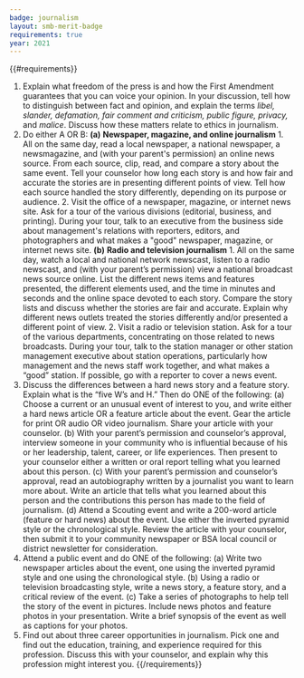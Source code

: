 ```yaml
---
badge: journalism
layout: smb-merit-badge
requirements: true
year: 2021
---
```


{{#requirements}}
1. Explain what freedom of the press is and how the First Amendment guarantees that you can voice your opinion. In your discussion, tell how to distinguish between fact and opinion, and explain the terms *libel, slander, defamation, fair comment and criticism, public figure, privacy,* and *malice*. Discuss how these matters relate to ethics in journalism.
2. Do either A OR B:
    **(a)** **Newspaper, magazine, and online journalism**
        1. All on the same day, read a local newspaper, a national newspaper, a newsmagazine, and (with your parent's permission) an online news source. From each source, clip, read, and compare a story about the same event. Tell your counselor how long each story is and how fair and accurate the stories are in presenting different points of view. Tell how each source handled the story differently, depending on its purpose or audience.
        2. Visit the office of a newspaper, magazine, or internet news site. Ask for a tour of the various divisions (editorial, business, and printing). During your tour, talk to an executive from the business side about management's relations with reporters, editors, and photographers and what makes a "good" newspaper, magazine, or internet news site.
    **(b)** **Radio and television journalism**
        1. All on the same day, watch a local and national network newscast, listen to a radio newscast, and (with your parent’s permission) view a national broadcast news source online. List the different news items and features presented, the different elements used, and the time in minutes and seconds and the online space devoted to each story. Compare the story lists and discuss whether the stories are fair and accurate. Explain why different news outlets treated the stories differently and/or presented a different point of view.
        2. Visit a radio or television station. Ask for a tour of the various departments, concentrating on those related to news broadcasts. During your tour, talk to the station manager or other station management executive about station operations, particularly how management and the news staff work together, and what makes a “good” station. If possible, go with a reporter to cover a news event.
3. Discuss the differences between a hard news story and a feature story. Explain what is the “five W’s and H.” Then do ONE of the following:
    (a) Choose a current or an unusual event of interest to you, and write either a hard news article OR a feature article about the event. Gear the article for print OR audio OR video journalism. Share your article with your counselor.
    (b) With your parent’s permission and counselor’s approval, interview someone in your community who is influential because of his or her leadership, talent, career, or life experiences. Then present to your counselor either a written or oral report telling what you learned about this person.
    (c) With your parent’s permission and counselor’s approval, read an autobiography written by a journalist you want to learn more about. Write an article that tells what you learned about this person and the contributions this person has made to the field of journalism.
    (d) Attend a Scouting event and write a 200-word article (feature or hard news) about the event. Use either the inverted pyramid style or the chronological style. Review the article with your counselor, then submit it to your community newspaper or BSA local council or district newsletter for consideration.
4. Attend a public event and do ONE of the following:
    (a) Write two newspaper articles about the event, one using the inverted pyramid style and one using the chronological style.
    (b) Using a radio or television broadcasting style, write a news story, a feature story, and a critical review of the event.
    (c) Take a series of photographs to help tell the story of the event in pictures. Include news photos and feature photos in your presentation. Write a brief synopsis of the event as well as captions for your photos.
5. Find out about three career opportunities in journalism. Pick one and find out the education, training, and experience required for this profession. Discuss this with your counselor, and explain why this profession might interest you.
{{/requirements}}
